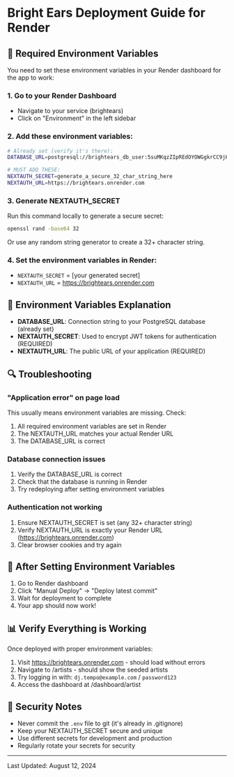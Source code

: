 # Bright Ears Deployment Guide for Render

## 🚨 Required Environment Variables

You need to set these environment variables in your Render dashboard for the app to work:

### 1. Go to your Render Dashboard
- Navigate to your service (brightears)
- Click on "Environment" in the left sidebar

### 2. Add these environment variables:

```bash
# Already set (verify it's there):
DATABASE_URL=postgresql://brightears_db_user:5suMKqzZIpREdOYOWGgkrCC9jHBdNP7m@dpg-d2cc14h5pdvs73dh7dvg-a.singapore-postgres.render.com/brightears_db

# MUST ADD THESE:
NEXTAUTH_SECRET=generate_a_secure_32_char_string_here
NEXTAUTH_URL=https://brightears.onrender.com
```

### 3. Generate NEXTAUTH_SECRET
Run this command locally to generate a secure secret:
```bash
openssl rand -base64 32
```

Or use any random string generator to create a 32+ character string.

### 4. Set the environment variables in Render:
- `NEXTAUTH_SECRET` = [your generated secret]
- `NEXTAUTH_URL` = https://brightears.onrender.com

## 📝 Environment Variables Explanation

- **DATABASE_URL**: Connection string to your PostgreSQL database (already set)
- **NEXTAUTH_SECRET**: Used to encrypt JWT tokens for authentication (REQUIRED)
- **NEXTAUTH_URL**: The public URL of your application (REQUIRED)

## 🔍 Troubleshooting

### "Application error" on page load
This usually means environment variables are missing. Check:
1. All required environment variables are set in Render
2. The NEXTAUTH_URL matches your actual Render URL
3. The DATABASE_URL is correct

### Database connection issues
1. Verify the DATABASE_URL is correct
2. Check that the database is running in Render
3. Try redeploying after setting environment variables

### Authentication not working
1. Ensure NEXTAUTH_SECRET is set (any 32+ character string)
2. Verify NEXTAUTH_URL is exactly your Render URL (https://brightears.onrender.com)
3. Clear browser cookies and try again

## 🚀 After Setting Environment Variables

1. Go to Render dashboard
2. Click "Manual Deploy" → "Deploy latest commit"
3. Wait for deployment to complete
4. Your app should now work!

## 📊 Verify Everything is Working

Once deployed with proper environment variables:
1. Visit https://brightears.onrender.com - should load without errors
2. Navigate to /artists - should show the seeded artists
3. Try logging in with: `dj.tempo@example.com` / `password123`
4. Access the dashboard at /dashboard/artist

## 🔐 Security Notes

- Never commit the `.env` file to git (it's already in .gitignore)
- Keep your NEXTAUTH_SECRET secure and unique
- Use different secrets for development and production
- Regularly rotate your secrets for security

---

Last Updated: August 12, 2024